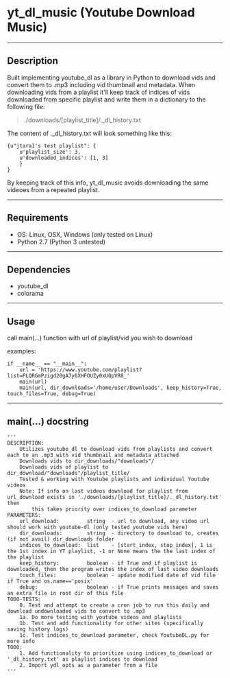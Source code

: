 # yt\_dl\_music (Youtube Download Music)
----

## Description
Built implementing youtube_dl as a library in Python to download vids and convert them to .mp3 including vid thumbnail and metadata. When downloading vids
from a playlist it'll keep track of indices of vids downloaded from specific playlist and write them in a dictionary to the
following file: 
>./downloads/[playlist\_title]/.\_dl\_history.txt

The content of .\_dl\_history.txt will look something like this:

    {u"jtara1's test playlist": {
        u'playlist_size': 3,
        u'downloaded_indices': [1, 3]
        }
    }

By keeping track of this info, yt\_dl\_music avoids downloading the same videoes from a repeated playlist.

----
## Requirements
- OS: Linux, OSX, Windows (only tested on Linux)
- Python 2.7 (Python 3 untested)

----
## Dependencies
- youtube_dl
- colorama

----
## Usage
call main(...) function with url of playlist/vid you wish to download

examples:

    if __name__ == "__main__":
        url = 'https://www.youtube.com/playlist?list=PLQRGmPzigd20gA7y6XHFOUZy0xUOpVR8_'
        main(url)
        main(url, dir_downloads='/home/user/Downloads', keep_history=True, touch_files=True, debug=True)

----
## main(...) docstring
    '''
    DESCRIPTION:
        Utilizes youtube_dl to download vids from playlists and convert each to an .mp3 with vid thumbnail and metadata attached
        Downloads vids to dir_downloads/"downloads"/
        Downloads vids of playlist to dir_download/"downloads"/playlist_title/
        Tested & working with Youtube playlists and individual Youtube videos
        Note: If info on last videos download for playlist from url_download exists in './downloads/[playlist_title]/._dl_history.txt' then
            this takes priority over indices_to_download parameter
    PARAMETERS:
        url_download:         string  - url to download, any video url should work with youtube-dl (only tested youtube vids here)
        dir_downloads:        string  - directory to download to, creates (if not avail) dir_downloads folder
        indices_to_download:  list    - [start_index, stop_index], 1 is the 1st index in YT playlist, -1 or None means the the last index of the playlist
        keep_history:         boolean - if True and if playlist is downloaded, then the program writes the index of last video downloads
        touch_files:          boolean - update modified date of vid file if True and os.name=='posix'
        debug:                boolean - if True prints messages and saves an extra file in root dir of this file
    TODO-TESTS:
        0. Test and attempt to create a cron job to run this daily and download undownloaded vids to convert to .mp3
        1a. Do more testing with youtube videos and playlists
        1b. Test and add functionality for other sites (specifically saving history logs)
        1c. Test indices_to_download parameter, check YoutubeDL.py for more info
    TODO:
        1. Add functionality to prioritize using indices_to_download or '_dl_history.txt' as playlist indices to download
        2. Import ydl_opts as a parameter from a file
    '''
